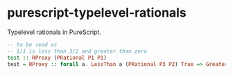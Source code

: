# purescript-typelevel-rationals

Typelevel rationals in PureScript.

```purescript
-- to be read as
-- 1/1 is less than 3/2 and greater than zero
test :: RProxy (PRational P1 P1)
test = RProxy :: forall a. LessThan a (PRational P3 P2) True => GreaterThan a Zero True => RProxy a
```
